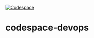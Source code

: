 [![Codespace](https://github.com/mrdatafreak/codespace-devops/actions/workflows/main.yml/badge.svg)](https://github.com/mrdatafreak/codespace-devops/actions/workflows/main.yml)

# codespace-devops
